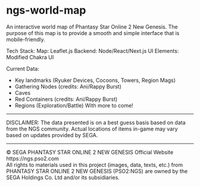 # ngs-world-map
An interactive world map of Phantasy Star Online 2 New Genesis.
The purpose of this map is to provide a smooth and simple interface that is mobile-friendly.

Tech Stack:
Map: Leaflet.js
Backend: Node/React/Next.js
UI Elements: Modified Chakra UI

Current Data:
* Key landmarks (Ryuker Devices, Cocoons, Towers, Region Mags)
* Gathering Nodes (credits: Ani/Rappy Burst)
* Caves
* Red Containers (credits: Ani/Rappy Burst)
* Regions (Exploration/Battle)
With more to come!


<hr/>
DISCLAIMER: 
The data presented is on a best guess basis based on data from the NGS community. Actual locations of items in-game may vary based on updates provided by SEGA.

<hr/>
&copy; SEGA PHANTASY STAR ONLINE 2 NEW GENESIS Official Website https://ngs.pso2.com
<br/>
All rights to materials used in this project (images, data, texts, etc.) from PHANTASY STAR ONLINE 2 NEW GENESIS (PSO2:NGS) are owned by the SEGA Holdings Co. Ltd and/or its subsidiaries.
